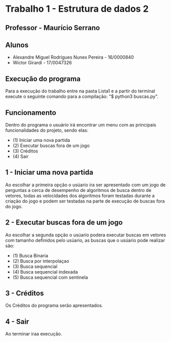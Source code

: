 
# Trabalho 1 - Estrutura de dados 2
## Professor - Maurício Serrano
## Alunos
* Alexandre Miguel Rodrigues Nunes Pereira - 16/0000840
* Wictor Girardi - 17/0047326

## Execução do programa
Para a execução do trabalho entre na pasta Lista1 e a partir do terminal execute o seguinte comando para a compilação: "$ python3 buscas.py".

## Funcionamento
Dentro do programa o usuário irá encontrar um menu com as principais funcionalidades do projeto, sendo elas:
* (1) Iniciar uma nova partida						
* (2) Executar buscas fora de um jogo			
* (3) Créditos   				
* (4) Sair   				

## 1 - Iniciar uma nova partida			
Ao escolhar a primeira opção o usúario ira ser apresentado com um jogo de perguntas a cerca de desempenho de algoritmos de busca dentro de vetores, todas as velocidades dos algoritmos foram testadas durante a criação do jogo e podem ser testadas na parte de execução de buscas fora do jogo.

## 2 - Executar buscas fora de um jogo    			
Ao escolhar a segunda opção o usúario podera executar buscas em vetores com tamanho definidos pelo usúario, as buscas que o usúario pode realizar são:
* (1) Busca Binaria                        
* (2) Busca por interpolaçao            
* (3) Busca sequencial                  
* (4) Busca sequencial indexada   
* (5) Busca sequencial com sentinela

## 3 - Créditos
Os Créditos do programa serão apresentados.

## 4 - Sair
Ao terminar iraa execução.
